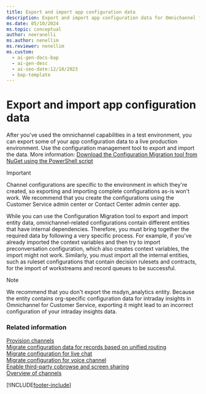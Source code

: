 ```yaml
---
title: Export and import app configuration data
description: Export and import app configuration data for Omnichannel for Customer Service using the Configuration Migration tool.
ms.date: 05/10/2024
ms.topic: conceptual
author: neeranelli
ms.author: nenellim
ms.reviewer: nenellim
ms.custom:
  - ai-gen-docs-bap
  - ai-gen-desc
  - ai-seo-date:12/18/2023
  - bap-template
---
```


# Export and import app configuration data

After you've used the omnichannel capabilities in a test environment, you can export some of your app configuration data to a live production environment. Use the configuration management tool to export and import the data. More information: [Download the Configuration Migration tool from NuGet using the PowerShell script](/powerapps/developer/data-platform/download-tools-nuget)

> [!IMPORTANT]
> Channel configurations are specific to the environment in which they're created, so exporting and importing complete configurations as-is won't work. We recommend that you create the configurations using the Customer Service admin center or Contact Center admin center app.

While you can use the Configuration Migration tool to export and import entity data, omnichannel-related configurations contain different entities that have internal dependencies. Therefore, you must bring together the required data by following a very specific process. For example, if you've already imported the context variables and then try to import preconversation configuration, which also creates context variables, the import might not work. Similarly, you must import all the internal entities, such as ruleset configurations that contain decision rulesets and contracts, for the import of workstreams and record queues to be successful.

> [!NOTE]
> We recommend that you don't export the msdyn_analytics entity. Because the entity contains org-specific configuration data for intraday insights in Omnichannel for Customer Service, exporting it might lead to an incorrect configuration of your intraday insights data.

### Related information

[Provision channels](../implement/omnichannel-provision-channels.md)                                                                                                                                   
[Migrate configuration data for records based on unified routing](../administer/migrate-config-data-for-records-overview.md)                                                   
[Migrate configuration for live chat](../administer/migrate-config-data-for-live-chat.md)  
[Migrate configuration for voice channel](../administer/migrate-config-data-for-voice-channel.md)                                                       
[Enable third-party cobrowse and screen sharing](../develop/third-party-co-browse.md)                                                      
[Overview of channels](../use/channels.md)                                                                                                         

[!INCLUDE[footer-include](../../includes/footer-banner.md)]
